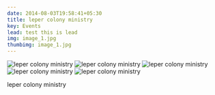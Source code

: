 ```yaml
---
date: 2014-08-03T19:58:41+05:30
title: leper colony ministry
key: Events
lead: test this is lead
img: image_1.jpg
thumbimg: image_1.jpg
---
```

![leper colony ministry](http://www.israelrajappah.com/images/gallery/lep/image_0.jpg)
![leper colony ministry](http://www.israelrajappah.com/images/gallery/lep/image_2.jpg)
![leper colony ministry](http://www.israelrajappah.com/images/gallery/lep/image_3.jpg)
![leper colony ministry](http://www.israelrajappah.com/images/gallery/lep/image_4.jpg)
![leper colony ministry](http://www.israelrajappah.com/images/gallery/lep/image_5.jpg)

leper colony ministry

<!--more-->